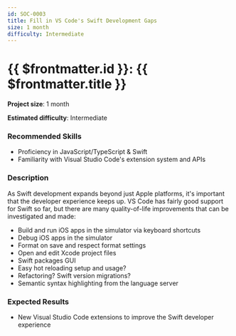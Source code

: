```yaml
---
id: SOC-0003
title: Fill in VS Code's Swift Development Gaps
size: 1 month
difficulty: Intermediate
---
```


# {{ $frontmatter.id }}: {{ $frontmatter.title }}

**Project size**: 1 month

**Estimated difficulty**: Intermediate

### Recommended Skills

- Proficiency in JavaScript/TypeScript & Swift
- Familiarity with Visual Studio Code's extension system and APIs

### Description

As Swift development expands beyond just Apple platforms, it's important that the developer experience keeps up. VS Code has fairly good support for Swift so far, but there are many quality-of-life improvements that can be investigated and made:

- Build and run iOS apps in the simulator via keyboard shortcuts
- Debug iOS apps in the simulator
- Format on save and respect format settings
- Open and edit Xcode project files
- Swift packages GUI
- Easy hot reloading setup and usage?
- Refactoring? Swift version migrations?
- Semantic syntax highlighting from the language server

### Expected Results

- New Visual Studio Code extensions to improve the Swift developer experience

